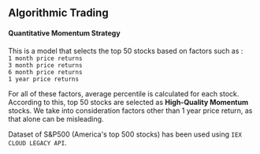 ## Algorithmic Trading

#### Quantitative Momentum Strategy
This is a model that selects the top 50 stocks based on factors such as :
<br>`1 month price returns`
<br>`3 month price returns`
<br>`6 month price returns`
<br>`1 year price returns`

For all of these factors, average percentile is calculated for each stock.
According to this, top 50 stocks are selected as **High-Quality Momentum** stocks.
We take into consideration factors other than 1 year price return, as that alone can be misleading.

Dataset of S&P500 (America's top 500 stocks) has been used using `IEX CLOUD LEGACY API`.
